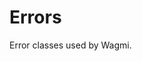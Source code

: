 <script setup>
const docsPath = "core"
const packageName = 'basin-hooks'
</script>

# Errors

Error classes used by Wagmi.

<!--@include: @shared/errors.md-->

